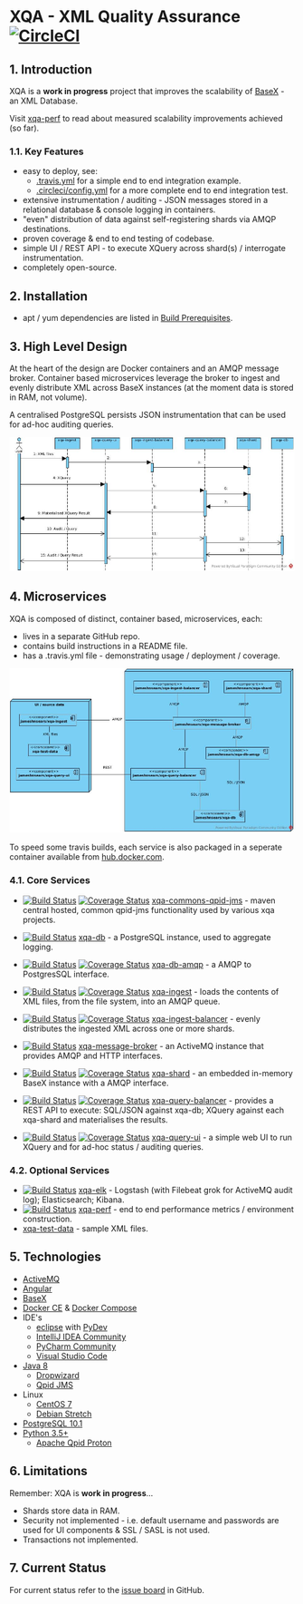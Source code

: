 # XQA - XML Quality Assurance [![CircleCI](https://circleci.com/gh/jameshnsears/xqa-documentation.svg?style=svg)](https://circleci.com/gh/jameshnsears/xqa-documentation)
## 1. Introduction
XQA is a **work in progress** project that improves the scalability of [BaseX](http://basex.org/) - an XML Database.

Visit [xqa-perf](https://github.com/jameshnsears/xqa-perf) to read about measured scalability improvements achieved (so far).

### 1.1. Key Features
* easy to deploy, see:
    * [.travis.yml](https://github.com/jameshnsears/xqa-perf/blob/master/.travis.yml) for a simple end to end integration example.
    * [.circleci/config.yml](https://github.com/jameshnsears/xqa-documentation/blob/master/.circleci/config.yml) for a more complete end to end integration test.
* extensive instrumentation / auditing - JSON messages stored in a relational database & console logging in containers.
* "even" distribution of data against self-registering shards via AMQP destinations.
* proven coverage & end to end testing of codebase.
* simple UI / REST API - to execute XQuery across shard(s) / interrogate instrumentation.
* completely open-source.

## 2. Installation
* apt / yum dependencies are listed in [Build Prerequisites](https://github.com/jameshnsears/xqa-documentation/blob/master/BUILD-PREREQUISITES.md).

## 3. High Level Design
At the heart of the design are Docker containers and an AMQP message broker. Container based microservices leverage the broker to ingest and evenly distribute XML across BaseX instances (at the moment data is stored in RAM, not volume).

A centralised PostgreSQL persists JSON instrumentation that can be used for ad-hoc auditing queries.

![High Level Design](uml/high-level-design-sequence-diagram.jpg)

## 4. Microservices
XQA is composed of distinct, container based, microservices, each:
* lives in a separate GitHub repo.
* contains build instructions in a README file.
* has a .travis.yml file - demonstrating usage / deployment / coverage.

![microservices](uml/demo-environment-without-elk.jpg)

To speed some travis builds, each service is also packaged in a seperate container available from [hub.docker.com](https://hub.docker.com/search/?isAutomated=0&isOfficial=0&page=1&pullCount=0&q=jameshnsears&starCount=0).

### 4.1. Core Services
* [![Build Status](https://travis-ci.org/jameshnsears/xqa-commons-qpid-jms.svg?branch=master)](https://travis-ci.org/jameshnsears/xqa-commons-qpid-jms) [![Coverage Status](https://coveralls.io/repos/github/jameshnsears/xqa-commons-qpid-jms/badge.svg?branch=master)](https://coveralls.io/github/jameshnsears/xqa-commons-qpid-jms?branch=master) [xqa-commons-qpid-jms](https://github.com/jameshnsears/xqa-commons-qpid-jms) - maven central hosted, common qpid-jms functionality used by various xqa projects.

* [![Build Status](https://travis-ci.org/jameshnsears/xqa-db.svg?branch=master)](https://travis-ci.org/jameshnsears/xqa-db) [xqa-db](https://github.com/jameshnsears/xqa-db) - a PostgreSQL instance, used to aggregate logging.

* [![Build Status](https://travis-ci.org/jameshnsears/xqa-db-amqp.svg?branch=master)](https://travis-ci.org/jameshnsears/xqa-db-amqp) [![Coverage Status](https://coveralls.io/repos/github/jameshnsears/xqa-db-amqp/badge.svg?branch=master)](https://coveralls.io/github/jameshnsears/xqa-db-amqp?branch=master) [xqa-db-amqp](https://github.com/jameshnsears/xqa-db-amqp) - a AMQP to PostgresSQL interface.

* [![Build Status](https://travis-ci.org/jameshnsears/xqa-ingest.svg?branch=master)](https://travis-ci.org/jameshnsears/xqa-ingest) [![Coverage Status](https://coveralls.io/repos/github/jameshnsears/xqa-ingest/badge.svg?branch=master)](https://coveralls.io/github/jameshnsears/xqa-ingest?branch=master) [xqa-ingest](https://github.com/jameshnsears/xqa-ingest) - loads the contents of XML files, from the file system, into an AMQP queue.

* [![Build Status](https://travis-ci.org/jameshnsears/xqa-ingest-balancer.svg?branch=master)](https://travis-ci.org/jameshnsears/xqa-ingest-balancer) [![Coverage Status](https://coveralls.io/repos/github/jameshnsears/xqa-ingest-balancer/badge.svg?branch=master)](https://coveralls.io/github/jameshnsears/xqa-ingest-balancer?branch=master) [xqa-ingest-balancer](https://github.com/jameshnsears/xqa-ingest-balancer) - evenly distributes the ingested XML across one or more shards.

* [![Build Status](https://travis-ci.org/jameshnsears/xqa-message-broker.svg?branch=master)](https://travis-ci.org/jameshnsears/xqa-message-broker) [xqa-message-broker](https://github.com/jameshnsears/xqa-message-broker) - an ActiveMQ instance that provides AMQP and HTTP interfaces.

* [![Build Status](https://travis-ci.org/jameshnsears/xqa-shard.svg?branch=master)](https://travis-ci.org/jameshnsears/xqa-shard) [![Coverage Status](https://coveralls.io/repos/github/jameshnsears/xqa-shard/badge.svg?branch=master)](https://coveralls.io/github/jameshnsears/xqa-shard?branch=master) [xqa-shard](https://github.com/jameshnsears/xqa-shard) - an embedded in-memory BaseX instance with a AMQP interface.

* [![Build Status](https://travis-ci.org/jameshnsears/xqa-query-balancer.svg?branch=master)](https://travis-ci.org/jameshnsears/xqa-query-balancer) [![Coverage Status](https://coveralls.io/repos/github/jameshnsears/xqa-query-balancer/badge.svg?branch=master)](https://coveralls.io/github/jameshnsears/xqa-query-balancer?branch=master) [xqa-query-balancer](https://github.com/jameshnsears/xqa-query-balancer) - provides a REST API to execute: SQL/JSON against xqa-db; XQuery against each xqa-shard and materialises the results.

* [![Build Status](https://travis-ci.org/jameshnsears/xqa-query-ui.svg?branch=master)](https://travis-ci.org/jameshnsears/xqa-query-ui) [![Coverage Status](https://coveralls.io/repos/github/jameshnsears/xqa-query-ui/badge.svg?branch=master)](https://coveralls.io/github/jameshnsears/xqa-query-ui?branch=master) [xqa-query-ui](https://github.com/jameshnsears/xqa-query-ui) - a simple web UI to run XQuery and for ad-hoc status / auditing queries.

### 4.2. Optional Services
* [![Build Status](https://travis-ci.org/jameshnsears/xqa-elk.svg?branch=master)](https://travis-ci.org/jameshnsears/xqa-elk) [xqa-elk](https://github.com/jameshnsears/xqa-elk) - Logstash (with Filebeat grok for ActiveMQ audit log); Elasticsearch; Kibana.
* [![Build Status](https://travis-ci.org/jameshnsears/xqa-perf.svg?branch=master)](https://travis-ci.org/jameshnsears/xqa-perf) [xqa-perf](https://github.com/jameshnsears/xqa-perf) - end to end performance metrics / environment construction.
* [xqa-test-data](https://github.com/jameshnsears/xqa-test-data) - sample XML files.

## 5. Technologies
* [ActiveMQ](http://activemq.apache.org/)
* [Angular](https://angular.io/)
* [BaseX](http://basex.org/)
* [Docker CE](https://docs.docker.com/engine/) & [Docker Compose](https://docs.docker.com/compose/)
* IDE's
    * [eclipse](https://www.eclipse.org/) with [PyDev](http://www.pydev.org/)
    * [IntelliJ IDEA Community](https://www.jetbrains.com/idea/)
    * [PyCharm Community](https://www.jetbrains.com/pycharm/)
    * [Visual Studio Code](https://code.visualstudio.com/)
* [Java 8](http://www.oracle.com/technetwork/java/javase/downloads/index-jsp-138363.html)
    * [Dropwizard](http://www.dropwizard.io/)
    * [Qpid JMS](https://qpid.apache.org/components/jms/index.html)
* Linux
    * [CentOS 7](https://wiki.centos.org/Download)
    * [Debian Stretch](https://www.debian.org/releases/)
* [PostgreSQL 10.1](https://www.postgresql.org/)
* [Python 3.5+](https://www.python.org/)
    * [Apache Qpid Proton](https://qpid.apache.org/proton/)

## 6. Limitations
Remember: XQA is **work in progress**...
* Shards store data in RAM.
* Security not implemented - i.e. default username and passwords are used for UI components & SSL / SASL is not used.
* Transactions not implemented.

## 7. Current Status
For current status refer to the [issue board](https://github.com/jameshnsears/xqa-documentation/projects/1) in GitHub.

